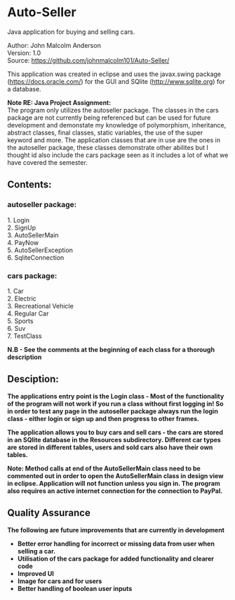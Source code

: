 Auto-Seller
===========
Java application for buying and selling cars.

Author: John Malcolm Anderson<br>
Version: 1.0<br>
Source: https://github.com/johnmalcolm101/Auto-Seller/<br>

This application was created in eclipse and uses the javax.swing package (https://docs.oracle.com/) for the GUI and SQlite (http://www.sqlite.org) for a database. 

<b>Note RE: Java Project Assignment: <br></b>
The program only utilizes the autoseller package. The classes in the cars package are not currently being referenced but can be used for future development and demonstate my knowledge of polymorphism, inheritance, abstract classes, final classes, static variables, the use of the super keyword and more. The application classes that are in use are the ones in the autoseller package, these classes demonstrate other abilites but I thought id also include the cars package seen as it includes a lot of what we have covered the semester.

<h2>Contents:</h2>

<h3>autoseller package:</h3>
1. Login<br>
2. SignUp<br>
3. AutoSellerMain<br>
4. PayNow<br>
5. AutoSellerException<br>
6. SqliteConnection<br>

<h3>cars package:</h3>
1. Car<br>
2. Electric<br>
3. Recreational Vehicle<br>
4. Regular Car<br>
5. Sports<br>
6. Suv<br>
7. TestClass<br>

<b>N.B - See the comments at the beginning of each class for a thorough description<b>

<h2>Desciption:</h2>
The applications entry point is the Login class - Most of the functionality of the program will <b>not</b> work if you run a class without first logging in! So in order to test any page in the autoseller package always run the login class - either login or sign up and then progress to other frames.

The application allows you to buy cars and sell cars - the cars are stored in an SQlite database in the Resources subdirectory. Different car types are stored in different tables, users and sold cars also have their own tables.

Note: Method calls at end of the AutoSellerMain class need to be commented out in order to open the AutoSellerMain class in design view in eclipse. Application will not function unless you sign in. The program also requires an active internet connection for the connection to PayPal.

<h2>Quality Assurance</h2> 
<b>The following are future improvements that are currently in development</b>
<ul>
<li>Better error handling for incorrect or missing data from user when selling a car.</li>
<li>Utilisation of the cars package for added functionality and clearer code</li>
<li>Improved UI</li>
<li>Image for cars and for users</li>
<li>Better handling of boolean user inputs</li>
</ul>
